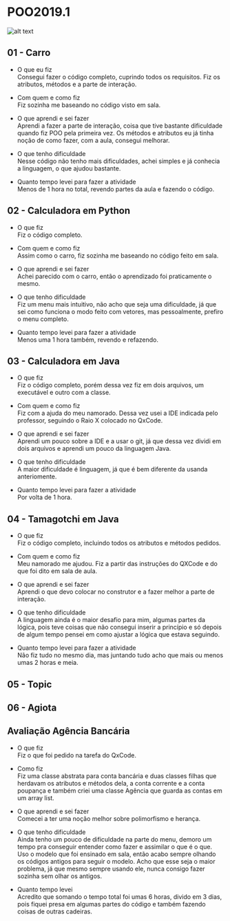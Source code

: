 # POO2019.1
![alt text](https://images.benchmarkemail.com/client1036391/image6819702.jpg)

## 01 - Carro
- O que eu fiz  
  Consegui fazer o código completo, cuprindo todos os requisitos. Fiz os atributos, métodos e a parte de interação.

- Com quem e como fiz  
  Fiz sozinha me baseando no código visto em sala.
  
- O que aprendi e sei fazer  
  Aprendi a fazer a parte de interação, coisa que tive bastante dificuldade quando fiz POO pela primeira vez. Os métodos e atributos eu já tinha noção de como fazer, com a aula, consegui melhorar.
  
- O que tenho dificuldade  
  Nesse código não tenho mais dificuldades, achei simples e já conhecia a linguagem, o que ajudou bastante.

- Quanto tempo levei para fazer a atividade  
  Menos de 1 hora no total, revendo partes da aula e fazendo o código.


## 02 - Calculadora em Python
- O que fiz  
  Fiz o código completo.
  
- Com quem e como fiz  
  Assim como o carro, fiz sozinha me baseando no código feito em sala.
  
- O que aprendi e sei fazer  
  Achei parecido com o carro, então o aprendizado foi praticamente o mesmo.
  
- O que tenho dificuldade  
  Fiz um menu mais intuitivo, não acho que seja uma dificuldade, já que sei como funciona o modo feito com vetores, mas pessoalmente, prefiro o menu completo.
  
- Quanto tempo levei para fazer a atividade  
  Menos uma 1 hora também, revendo e refazendo.
  

## 03 - Calculadora em Java
- O que fiz  
  Fiz o código completo, porém dessa vez fiz em dois arquivos, um executável e outro com a classe.
  
- Com quem e como fiz  
  Fiz com a ajuda do meu namorado. Dessa vez usei a IDE indicada pelo professor, seguindo o Raio X colocado no QxCode.
  
- O que aprendi e sei fazer  
  Aprendi um pouco sobre a IDE e a usar o git, já que dessa vez dividi em dois arquivos e aprendi um pouco da linguagem Java.
  
- O que tenho dificuldade  
  A maior dificuldade é linguagem, já que é bem diferente da usanda anteriomente.
  
- Quanto tempo levei para fazer a atividade  
  Por volta de 1 hora.


## 04 - Tamagotchi em Java
- O que fiz  
  Fiz o código completo, incluindo todos os atributos e métodos pedidos.
  
- Com quem e como fiz  
  Meu namorado me ajudou. Fiz a partir das instruções do QXCode e do que foi dito em sala de aula.
  
- O que aprendi e sei fazer  
  Aprendi o que devo colocar no construtor e a fazer melhor a parte de interação.
  
- O que tenho dificuldade  
  A linguagem ainda é o maior desafio para mim, algumas partes da lógica, pois teve coisas que não consegui inserir a princípio e só depois de algum tempo pensei em como ajustar a lógica que estava seguindo.
  
- Quanto tempo levei para fazer a atividade  
  Não fiz tudo no mesmo dia, mas juntando tudo acho que mais ou menos umas 2 horas e meia.


## 05 - Topic

## 06 - Agiota

## Avaliação Agência Bancária
- O que fiz  
  Fiz o que foi pedido na tarefa do QxCode.

- Como fiz  
  Fiz uma classe abstrata para conta bancária e duas classes filhas que herdavam os atributos e métodos dela, a conta corrente e a conta poupança e também criei uma classe Agência que guarda as contas em um array list.

- O que aprendi e sei fazer  
  Comecei a ter uma noção melhor sobre polimorfismo e herança.

- O que tenho dificuldade  
  Ainda tenho um pouco de dificuldade na parte do menu, demoro um tempo pra conseguir entender como fazer e assimilar o que é o que. Uso o modelo que foi ensinado em sala, então acabo sempre olhando os códigos antigos para seguir o modelo. Acho que esse seja o maior problema, já que mesmo sempre usando ele, nunca consigo fazer sozinha sem olhar os antigos.

- Quanto tempo levei  
  Acredito que somando o tempo total foi umas 6 horas, divido em 3 dias, pois fiquei presa em algumas partes do código e também fazendo coisas de outras cadeiras.
